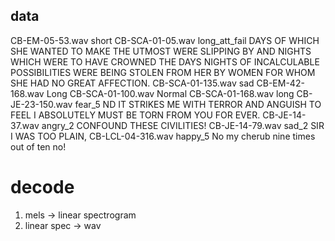 ## data
CB-EM-05-53.wav   short
CB-SCA-01-05.wav  long_att_fail
DAYS OF WHICH SHE WANTED TO MAKE THE UTMOST WERE SLIPPING BY AND NIGHTS WHICH WERE TO HAVE CROWNED THE DAYS NIGHTS OF INCALCULABLE POSSIBILITIES WERE BEING STOLEN FROM HER BY WOMEN FOR WHOM SHE HAD NO GREAT AFFECTION.
CB-SCA-01-135.wav sad
CB-EM-42-168.wav  Long
CB-SCA-01-100.wav Normal
CB-SCA-01-168.wav long
CB-JE-23-150.wav fear_5 ND IT STRIKES ME WITH TERROR AND ANGUISH TO FEEL I ABSOLUTELY MUST BE TORN FROM YOU FOR EVER.
CB-JE-14-37.wav angry_2 CONFOUND THESE CIVILITIES!
CB-JE-14-79.wav sad_2 SIR I WAS TOO PLAIN,
CB-LCL-04-316.wav happy_5 No my cherub nine times out of ten no!

# decode
1. mels -> linear spectrogram
2. linear spec -> wav